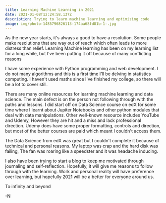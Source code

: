 ```yaml
---
title: Learning Machine Learning in 2021
date: 2021-01-08T12:24:58.137Z
description: Trying to learn machine learning and optimizing code
image: img/photo-1485796826113-174aa68fd81b-1-.jpg
---
```

As the new year starts, it's always a good to have a resolution. Some people make resolutions that are way out of reach which often leads to more distress than relief. Learning Machine learning has been on my learning list for a long while, but I've been putting it off because of many conflicting reasons  

I have some experience with Python programming and web development. I do not many algorithms and this is a first time I'll be delving in statistics computing. I haven't used maths since I've finished my college, so there will be a lot to cover still.

There are many online resources for learning machine learning and data science. The main defect is on the person not following through with the paths and lessons. I did start off on Data Science course on edX for some time where I learnt about Jupiter Notebooks and other python modules that deal with data manipulations. Other well-known resource includes YouTube and Udemy, However they are hit and a miss and lack professional direction. Udemy does have some proper formatting, controls and direction, but most of the better courses are paid which meant I couldn't access them.

The Data Science from edX was great but I couldn't complete it because of technical and personal reasons. My laptop was crap and the hard disk was failing, The fan was roaring like a speedster and it was headache inducing. 

I also have been trying to start a blog to keep me motivated through journaling and self-reflection. Hopefully, it will give me reasons to follow through with the learning. Work and personal reality will have preference over learning, but hopefully 2021 will be a better for everyone around us.  

To infinity and beyond

\-N
